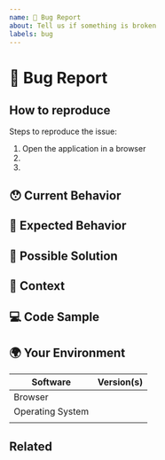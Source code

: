 ```yaml
---
name: 🐛 Bug Report
about: Tell us if something is broken
labels: bug
---
```

<!---
Thanks for filing an issue 😄! Before you submit, please read the following:
Search open/closed issues before submitting since someone might have asked the same thing before!
Please provide a clear and concise description of what the bug is. Include screenshots if needed.
Please test using the latest version of the application to make sure the issue has not already been fixed.
-->

# 🐛 Bug Report
<!--- Provide a general summary of the issue here -->


## How to reproduce

Steps to reproduce the issue:

 1. Open the application in a browser
 2.
 3.


## 😯 Current Behavior
<!--- Tell us what happens currently. Include the full error message and stack trace if any. -->


## 🤔 Expected Behavior
<!--- Tell us what should happen instead -->


## 💁 Possible Solution
<!--- Suggest why this happens, propose a fix -->


## 🔦 Context
<!--- How has this issue affected you? What are you trying to accomplish? -->


## 💻 Code Sample
<!-- Please provide a code repository, gist, code snippet or sample files to reproduce the issue -->


## 🌍 Your Environment
<!--- Include as many relevant details about the environment you experienced the bug in -->

| Software         | Version(s) |
| ---------------- | ---------- |
| Browser          |
| Operating System |
|                  |

## Related
<!--- list related issues, PRs, external links etc -->
